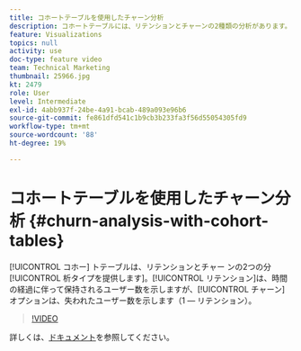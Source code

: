 ```yaml
---
title: コホートテーブルを使用したチャーン分析
description: コホートテーブルには、リテンションとチャーンの2種類の分析があります。 リテンションは、時間の経過に伴って保持されるユーザー数を示しますが、「チャーン」オプションは、失われたユーザー数を示します（1 — リテンション）。
feature: Visualizations
topics: null
activity: use
doc-type: feature video
team: Technical Marketing
thumbnail: 25966.jpg
kt: 2479
role: User
level: Intermediate
exl-id: 4abb937f-24be-4a91-bcab-489a093e96b6
source-git-commit: fe861dfd541c1b9cb3b233fa3f56d55054305fd9
workflow-type: tm+mt
source-wordcount: '88'
ht-degree: 19%

---
```


# コホートテーブルを使用したチャーン分析 {#churn-analysis-with-cohort-tables}

[!UICONTROL コホー] トテーブルは、リテンションとチャー  ンの2つの分 [!UICONTROL 析タイプを提供します]。[!UICONTROL リテンション]は、時間の経過に伴って保持されるユーザー数を示しますが、[!UICONTROL チャーン]オプションは、失われたユーザー数を示します（1 — リテンション）。

>[!VIDEO](https://video.tv.adobe.com/v/25966/?quality=12)

詳しくは、[ドキュメント](https://experienceleague.adobe.com/docs/analytics/analyze/analysis-workspace/visualizations/cohort-table/cohort-analysis.html?lang=en)を参照してください。
